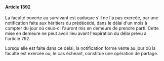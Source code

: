 #### Article 1392

La faculté ouverte au survivant est caduque s'il ne l'a pas exercée, par une notification faite aux héritiers du prédécédé, dans le délai d'un mois à compter du jour où ceux-ci l'auront mis en demeure de prendre parti. Cette mise en demeure ne peut avoir lieu avant l'expiration du délai prévu à l'article 792.

Lorsqu'elle est faite dans ce délai, la notification forme vente au jour où la faculté est exercée ou, le cas échéant, constitue une opération de partage.

